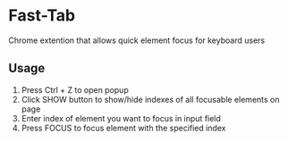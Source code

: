 # Fast-Tab
Chrome extention that allows quick element focus for keyboard users

## Usage
1. Press Ctrl + Z to open popup
2. Click SHOW button to show/hide indexes of all focusable elements on page
3. Enter index of element you want to focus in input field
4. Press FOCUS to focus element with the specified index